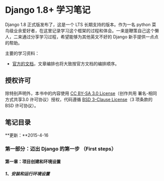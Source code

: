 Django 1.8+ 学习笔记
===

Django 1.8 正式版发布了，这是一个 LTS 长期支持的版本。作为一名 python 菜鸟级业余爱好者，在这里记录学习这个框架的过程和体会。一来是鞭策自己这个懒人，二来通过分享学习过程，希望能够为其他英文不好的 Django 新手提供一点点的帮助。

主要的学习资料：

- [官方的文档](https://docs.djangoproject.com/en/1.8/)，文章编排也将大致按官方文档的编排顺序。

## 授权许可
除特别声明外，本书中的内容使用 [CC BY-SA 3.0 License](http://creativecommons.org/licenses/by-sa/3.0/)（创作共用 署名-相同方式共享3.0 许可协议）授权，代码遵循 [BSD 3-Clause License](https://github.com/astaxie/build-web-application-with-golang/blob/master/LICENSE.md)（3 项条款的 BSD 许可协议）。

## 笔记目录

**更新：**2015-4-16

### 第一部分：迈出 Django 的第一步 （First steps）

#### 第一章：项目创建和环境设置
##### 1、安装和运行环境设置
